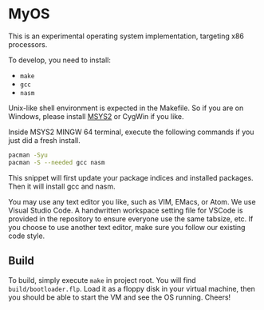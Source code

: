 # MyOS

This is an experimental operating system implementation, targeting x86 processors.

To develop, you need to install:

- `make`
- `gcc`
- `nasm`

Unix-like shell environment is expected in the Makefile. So if you are
on Windows, please install [MSYS2](http://www.msys2.org/) or CygWin if you like.

Inside MSYS2 MINGW 64 terminal, execute the following commands if you
just did a fresh install.
```sh
pacman -Syu
pacman -S --needed gcc nasm
```
This snippet will first update your package indices and installed packages.
Then it will install gcc and nasm.

You may use any text editor you like, such as VIM, EMacs, or Atom.
We use Visual Studio Code. A handwritten workspace setting file for VSCode
is provided in the repository to ensure everyone use the same tabsize, etc.
If you choose to use another text editor, make sure you follow our existing
code style.

## Build

To build, simply execute `make` in project root. You will find `build/bootloader.flp`.
Load it as a floppy disk in your virtual machine, then you should be able to
start the VM and see the OS running. Cheers!